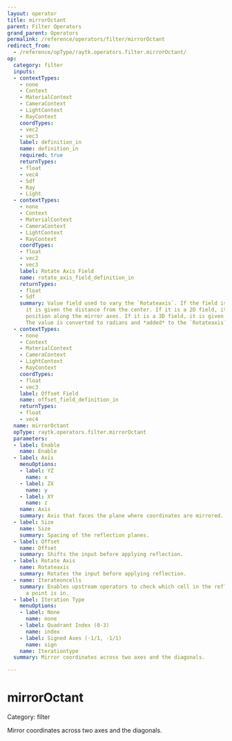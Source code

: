 ```yaml
---
layout: operator
title: mirrorOctant
parent: Filter Operators
grand_parent: Operators
permalink: /reference/operators/filter/mirrorOctant
redirect_from:
  - /reference/opType/raytk.operators.filter.mirrorOctant/
op:
  category: filter
  inputs:
  - contextTypes:
    - none
    - Context
    - MaterialContext
    - CameraContext
    - LightContext
    - RayContext
    coordTypes:
    - vec2
    - vec3
    label: definition_in
    name: definition_in
    required: true
    returnTypes:
    - float
    - vec4
    - Sdf
    - Ray
    - Light
  - contextTypes:
    - none
    - Context
    - MaterialContext
    - CameraContext
    - LightContext
    - RayContext
    coordTypes:
    - float
    - vec2
    - vec3
    label: Rotate Axis Field
    name: rotate_axis_field_definition_in
    returnTypes:
    - float
    - Sdf
    summary: Value field used to vary the `Rotateaxis`. If the field is a 1D field,
      it is given the distance from the center. If it is a 2D field, it is given the
      position along the mirror axes. If it is a 3D field, it is given the raw position.
      The value is converted to radians and *added* to the `Rotateaxis` parameter.
  - contextTypes:
    - none
    - Context
    - MaterialContext
    - CameraContext
    - LightContext
    - RayContext
    coordTypes:
    - float
    - vec3
    label: Offset Field
    name: offset_field_definition_in
    returnTypes:
    - float
    - vec4
  name: mirrorOctant
  opType: raytk.operators.filter.mirrorOctant
  parameters:
  - label: Enable
    name: Enable
  - label: Axis
    menuOptions:
    - label: YZ
      name: x
    - label: ZX
      name: y
    - label: XY
      name: z
    name: Axis
    summary: Axis that faces the plane where coordinates are mirrored.
  - label: Size
    name: Size
    summary: Spacing of the reflection planes.
  - label: Offset
    name: Offset
    summary: Shifts the input before applying reflection.
  - label: Rotate Axis
    name: Rotateaxis
    summary: Rotates the input before applying reflection.
  - name: Iterateoncells
    summary: Enables upstream operators to check which cell in the reflection grid
      a point is in.
  - label: Iteration Type
    menuOptions:
    - label: None
      name: none
    - label: Quadrant Index (0-3)
      name: index
    - label: Signed Axes (-1/1, -1/1)
      name: sign
    name: Iterationtype
  summary: Mirror coordinates across two axes and the diagonals.

---
```


# mirrorOctant

Category: filter



Mirror coordinates across two axes and the diagonals.